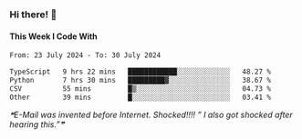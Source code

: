 ### Hi there! 👋

#### This Week I Code With
<!--START_SECTION:waka-->

```txt
From: 23 July 2024 - To: 30 July 2024

TypeScript   9 hrs 22 mins   ████████████░░░░░░░░░░░░░   48.27 %
Python       7 hrs 30 mins   █████████▓░░░░░░░░░░░░░░░   38.67 %
CSV          55 mins         █▒░░░░░░░░░░░░░░░░░░░░░░░   04.73 %
Other        39 mins         █░░░░░░░░░░░░░░░░░░░░░░░░   03.41 %
```

<!--END_SECTION:waka-->

<!--STARTS_HERE_QUOTE_README-->
<i>❝E-Mail was invented before Internet. Shocked!!!! ” I also got shocked after hearing this.”❞</i>
<!--ENDS_HERE_QUOTE_README-->
